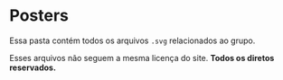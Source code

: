 # Posters

Essa pasta contém todos os arquivos `.svg` relacionados ao grupo.

Esses arquivos não seguem a mesma licença do site. **Todos os diretos reservados.**

